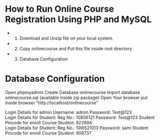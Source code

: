 # How to Run Online Course Registration Using PHP and MySQL

- 1. Download and Unzip file on your local system.
- 2. Copy onlinecourse and Put this file inside root directory
- 3. Database Configuration

# Database Configuration
Open phpmyadmin
Create Database onlinecourse
Import database onlinecourse.sql (available inside zip package)
Open Your browser put inside browser “http://localhost/onlinecourse”


Login Details for admin 
Username: admin
Password: Test@123
<br>
Login Details for Student: 
Reg No.: 10806121
Password: Test@123
Student Pincode for enroll Course Student: 822894
<br>
Login Details for Student: 
Reg No.: 109IS21013
Password: sami
Student Pincode for enroll Course Student: 906737

